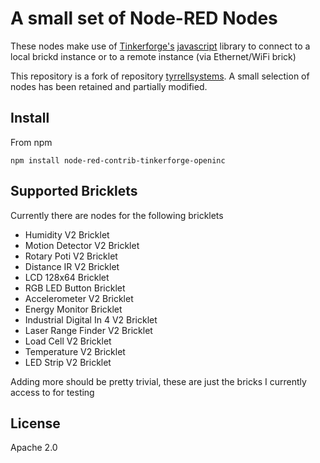 # A small set of Node-RED Nodes

These nodes make use of [Tinkerforge's][1] [javascript][2] library to connect
to a local brickd instance or to a remote instance (via Ethernet/WiFi brick)

This repository is a fork of repository [tyrrellsystems][3]. A small selection of nodes has been retained and partially modified.

## Install

From npm

`npm install node-red-contrib-tinkerforge-openinc`

## Supported Bricklets

Currently there are nodes for the following bricklets

- Humidity V2 Bricklet
- Motion Detector V2 Bricklet
- Rotary Poti V2 Bricklet
- Distance IR V2 Bricklet
- LCD 128x64 Bricklet
- RGB LED Button Bricklet
- Accelerometer V2 Bricklet
- Energy Monitor Bricklet
- Industrial Digital In 4 V2 Bricklet
- Laser Range Finder V2 Bricklet
- Load Cell V2 Bricklet
- Temperature V2 Bricklet
- LED Strip V2 Bricklet

Adding more should be pretty trivial, these are just the bricks I currently
access to for testing

## License

Apache 2.0

[1]: http://www.tinkerforge.com/en
[2]: http://www.tinkerforge.com/en/doc/index.html#/software-javascript-open
[3]: https://github.com/tyrrellsystems/node-red-contrib-tinkerforge
